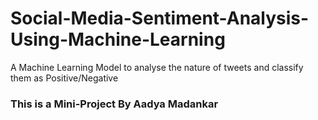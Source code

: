 # Social-Media-Sentiment-Analysis-Using-Machine-Learning
A Machine Learning Model to analyse the nature of tweets and classify them as Positive/Negative


### This is a Mini-Project By Aadya Madankar 